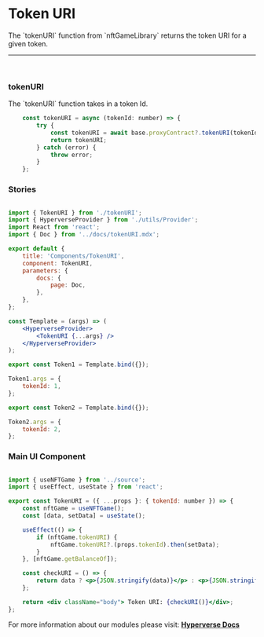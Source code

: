 # Token URI

<p> The `tokenURI` function from `nftGameLibrary` returns the token URI for a given token. </p>

---

<br>

### tokenURI

<p> The `tokenURI` function takes in a token Id. </p>

```jsx
	const tokenURI = async (tokenId: number) => {
		try {
			const tokenURI = await base.proxyContract?.tokenURI(tokenId);
			return tokenURI;
		} catch (error) {
			throw error;
		}
	};
```

### Stories

```jsx

import { TokenURI } from './tokenURI';
import { HyperverseProvider } from './utils/Provider';
import React from 'react';
import { Doc } from '../docs/tokenURI.mdx';

export default {
	title: 'Components/TokenURI',
	component: TokenURI,
	parameters: {
		docs: {
			page: Doc,
		},
	},
};

const Template = (args) => (
	<HyperverseProvider>
		<TokenURI {...args} />
	</HyperverseProvider>
);

export const Token1 = Template.bind({});

Token1.args = {
	tokenId: 1,
};

export const Token2 = Template.bind({});

Token2.args = {
	tokenId: 2,
};

```

### Main UI Component

```jsx

import { useNFTGame } from '../source';
import { useEffect, useState } from 'react';

export const TokenURI = ({ ...props }: { tokenId: number }) => {
	const nftGame = useNFTGame();
	const [data, setData] = useState();

	useEffect(() => {
		if (nftGame.tokenURI) {
			nftGame.tokenURI?.(props.tokenId).then(setData);
		}
	}, [nftGame.getBalanceOf]);

	const checkURI = () => {
		return data ? <p>{JSON.stringify(data)}</p> : <p>{JSON.stringify(nftGame.error)}</p>;
	};

	return <div className="body"> Token URI: {checkURI()}</div>;
};

```

For more information about our modules please visit: [**Hyperverse Docs**](docs.hyperverse.dev)
